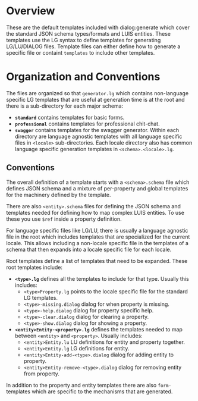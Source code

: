 # Overview
These are the default templates included with dialog:generate which cover the standard JSON schema types/formats and LUIS entities.  These templates use the LG syntax to define templates for generating LG/LU/DIALOG files.  Template files can either define how to generate a specific file or containt `templates` to include other templates.

# Organization and Conventions
The files are organized so that `generator.lg` which contains non-language specific LG templates that are useful at generation time is at the root and there is a sub-directory for each major schema:
* **`standard`** contains templates for basic forms.
* **`professional`** contains templates for professional chit-chat.
* **`swagger`** contains templates for the swagger generator.
Within each directory are language agnostic templates with all language specific files in `<locale>` sub-directories.  Each locale directory also has common language specific generation templates in `<schema>.<locale>.lg`.

## Conventions
The overall definition of a template starts with a `<schema>.schema` file which defines JSON schema and a mixture of per-property and global templates for the machinery defined by the template.

There are also `<entity>.schema` files for defining the JSON schema and templates needed for defining how to map complex LUIS entities.  To use these you use `$ref` inside a property definition.

For language specific files like LG/LU, there is usually a language agnostic file in the root which includes templates that are specialized for the current locale.  This allows including a non-locale specific file in the templates of a schema that then expands into a locale specific file for each locale.

Root templates define a list of templates that need to be expanded.  These root templates include:
* **`<type>.lg`** defines all the templates to include for that type.  Usually this includes:
  * `<type>Property.lg` points to the locale specific file for the standard LG templates.
  * `<type>-missing.dialog` dialog for when property is missing.
  * `<type>-help.dialog` dialog for property specific help.
  * `<type>-clear.dialog` dialog for clearing a property.
  * `<type>-show.dialog` dialog for showing a property.
* **`<entity>Entity-<property>.lg`** defines the templates needed to map between `<entity>` and `<property>`.  Usually includes:
  * `<entity>Entity.lu` LU definitions for entity and property together.
  * `<entity>Entity.lg` LG definitions for entity.
  * `<entity>Entity-add-<type>.dialog` dialog for adding entity to property.
  * `<entity>Entity-remove-<type>.dialog` dialog for removing entity from property.

In addition to the property and entity templates there are also `form-` templates which are specific to the mechanisms that are generated. 

